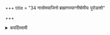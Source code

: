 +++
title = "34 नासोमयाजिनो ब्राह्मणस्याग्नीषोमीयः पुरोडाशो"

+++

<details><summary>कपर्दिस्वामी</summary>


<details>

<details><summary>हरदत्तः</summary>


<details>

<details><summary>Müller</summary>

In the case of a Brāhmaṇa, who does not sacrifice with Soma, the Agnīṣomīya cake is omitted.

#####  Commentary

This rule does not seem to be accepted by all schools. It is not found in Kātyāyana, and Hiraṇyakeśin observes: Nāsomayājino brāhmaṇasyāgnīṣomīyaḥ puroḍāśo vidyata ity ekeṣām. See Hillebrandt, l.c. p. iii.
</details>

<details><summary>थिते</summary>

नासोमयाजिनो ब्राह्मणस्याग्नीषोमीयः पुरोडाशो विद्यते ३४
</details>
